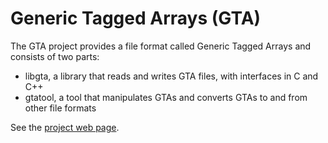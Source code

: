 # Generic Tagged Arrays (GTA)

The GTA project provides a file format called Generic Tagged Arrays and
consists of two parts:

- libgta, a library that reads and writes GTA files, with interfaces in C and C++
- gtatool, a tool that manipulates GTAs and converts GTAs to and from other file formats

See the [project web page](https://marlam.de/gta).

